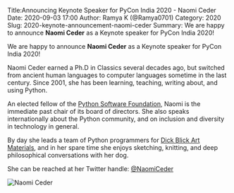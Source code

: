 Title:Announcing Keynote Speaker for PyCon India 2020 - Naomi Ceder
Date: 2020-09-03 17:00
Author: Ramya K (@Ramya0701)
Category: 2020
Slug: 2020-keynote-announcement-naomi-ceder
Summary: We are happy to announce **Naomi Ceder** as a Keynote speaker for PyCon India 2020!

We are happy to announce **Naomi Ceder** as a Keynote speaker for PyCon India 2020!

Naomi Ceder earned a Ph.D in Classics several decades ago, but switched from ancient human languages to computer languages sometime in the last century. Since 2001, she has been learning, teaching, writing about, and using Python.

An elected fellow of the [Python Software Foundation](https://www.python.org/psf), Naomi is the immediate past chair of its board of directors. She also speaks internationally about the Python community, and on inclusion and diversity in technology in general.

By day she leads a team of Python programmers for [Dick Blick Art Materials](https://www.dickblick.com/), and in her spare time she enjoys sketching, knitting, and deep philosophical conversations with her dog.

She can be reached at her Twitter handle: [@NaomiCeder](https://twitter.com/naomiceder)

![Naomi Ceder](https://in.pycon.org/2020/assets/images/naomiceder_headshot_web.jpg)
